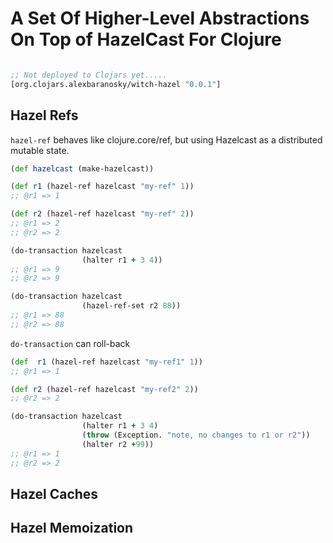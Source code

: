 A Set Of Higher-Level Abstractions On Top of HazelCast For Clojure
==================================================================

```clj

;; Not deployed to Clojars yet.....
[org.clojars.alexbaranosky/witch-hazel "0.0.1"]
```

Hazel Refs
----------

`hazel-ref` behaves like clojure.core/ref, but using Hazelcast as a distributed mutable state.

```clj
(def hazelcast (make-hazelcast))

(def r1 (hazel-ref hazelcast "my-ref" 1))
;; @r1 => 1

(def r2 (hazel-ref hazelcast "my-ref" 2))
;; @r1 => 2
;; @r2 => 2

(do-transaction hazelcast
                (halter r1 + 3 4))
;; @r1 => 9
;; @r2 => 9

(do-transaction hazelcast
                (hazel-ref-set r2 88))
;; @r1 => 88
;; @r2 => 88
```

`do-transaction` can roll-back

```clj
(def  r1 (hazel-ref hazelcast "my-ref1" 1))
;; @r1 => 1

(def r2 (hazel-ref hazelcast "my-ref2" 2))
;; @r2 => 2

(do-transaction hazelcast
                (halter r1 + 3 4)
                (throw (Exception. "note, no changes to r1 or r2"))
                (halter r2 +99))
;; @r1 => 1
;; @r2 => 2
```

Hazel Caches
------------


Hazel Memoization
-----------------

